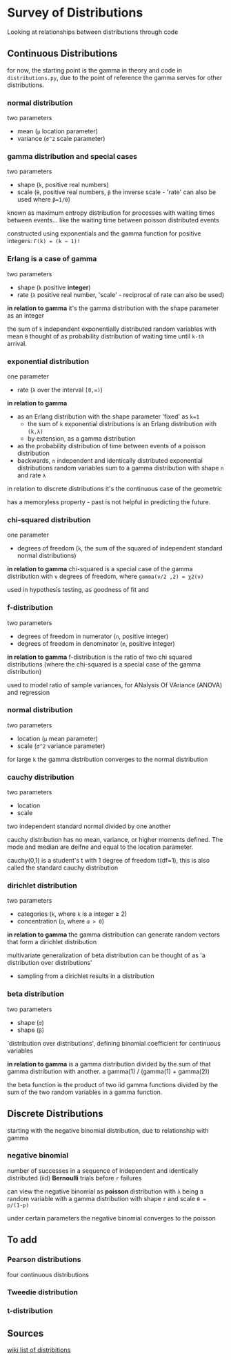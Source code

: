 # Survey of Distributions

Looking at relationships between distributions through code

## Continuous Distributions
for now, the starting point is the gamma in theory and code in `distributions.py`, due to the point of reference the gamma serves for other distributions.

### normal distribution
two parameters
- mean (`μ` location parameter)
- variance (`σ^2` scale parameter)

### gamma distribution and special cases
two parameters
- shape (`k`, positive real numbers)
- scale (`θ`, positive real numbers, `β` the inverse scale - 'rate' can also be used where `β=1/θ`)

known as maximum entropy distribution
for processes with waiting times between events... like the waiting time between poisson distributed events

constructed using exponentials and the gamma function for positive integers:
`Γ(k) = (k − 1)!`

### Erlang is a case of gamma
two parameters
- shape (`k` positive **integer**)
- rate (`λ` positive real number, 'scale' - reciprocal of rate can also be used)

**in relation to gamma** it's the gamma distribution with the shape parameter as an integer

the sum of `k` independent exponentially distributed random variables with mean `θ`
thought of as probability distribution of waiting time until `k-th` arrival.

### exponential distribution
one parameter
- rate (`λ` over the interval ``[0,∞)``)

**in relation to gamma**
- as an Erlang distribution with the shape parameter 'fixed' as `k=1`
  - the sum of `k` exponential distributions is an Erlang distribution with `(k,λ)`
  - by extension, as a gamma distribution
- as the probability distribution of time between events of a poisson distribution
- backwards, `n` independent and identically distributed  exponential distributions random variables  sum to a gamma distribution with shape `n` and rate `λ`

in relation to discrete distributions it's the continuous case of the geometric

has a memoryless property - past is not helpful in predicting the future.

### chi-squared distribution
one parameter
- degrees of freedom (`k`, the sum of the squared of independent standard normal distributions)

**in relation to gamma** chi-squared is a special case of the gamma distribution with `ν` degrees of freedom, where `gamma(ν/2 ,2) = χ2(ν)`

used in hypothesis testing, as goodness of fit and


### f-distribution
two parameters
- degrees of freedom in numerator (`n`, positive integer)
- degrees of freedom in denominator (`m`, positive integer)

**in relation to gamma** f-distribution is the ratio of two chi squared distributions (where the chi-squared is a special case of the gamma distribution)

used to model ratio of sample variances, for ANalysis Of VAriance (ANOVA) and regression

### normal distribution
two parameters
- location (`μ` mean parameter)
- scale (`σ^2` variance parameter)


for large `k` the gamma distribution converges to the normal distribution

### cauchy distribution
two parameters
- location
- scale

two independent standard normal divided by one another

cauchy distribution has no mean, variance, or higher moments defined.
The mode and median are deifne and equal to the location parameter.

cauchy(0,1) is a student's t with 1 degree of freedom t(df=1), this is also called the standard cauchy distribution

### dirichlet distribution
two parameters
- categories (`k`, where `k` is a integer ≥ 2)
- concentration (`𝛼`, where `𝛼 > 0`)


**in relation to gamma** the gamma distribution can generate random vectors that form a dirichlet distribution

multivariate generalization of beta distribution
can be thought of as 'a distribution over distributions'
  - sampling from a dirichlet results in a distribution


### beta distribution
two parameters
- shape (`𝛼`)
- shape (`β`)

'distribution over distributions', defining binomial coefficient for continuous variables


**in relation to gamma** is a gamma distribution divided by the sum of that gamma distribution with another.
 a gamma(1) / (gamma(1) + gamma(2))

 the beta function is the product of two iid gamma functions divided by the sum of the two random variables in a gamma function.


## Discrete Distributions
starting with the negative binomial distribution, due to relationship with gamma


### negative binomial
number of successes in a sequence of independent and identically distributed (iid) **Bernoulli** trials before `r` failures

can view the negative binomial as **poisson** distribution with `λ` being a random variable with a gamma distribution with shape `r` and scale `θ = p/(1-p)`

under certain parameters the negative binomial converges to the poisson

## To add

### Pearson distributions
four continuous distributions

### Tweedie distribution

### t-distribution



## Sources

[wiki list of distribitions](https://en.wikipedia.org/wiki/List_of_probability_distributions)
